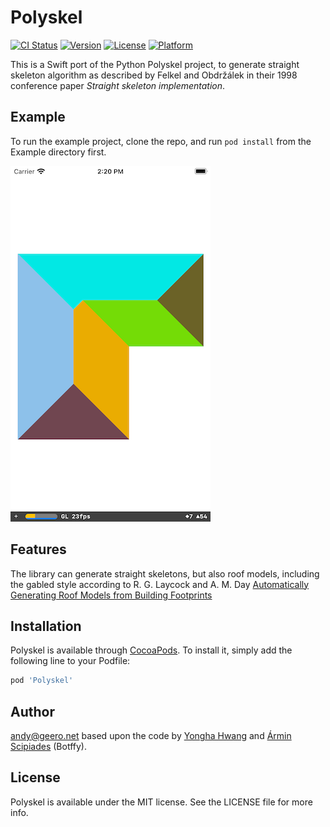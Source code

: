 # Polyskel

[![CI Status](https://img.shields.io/travis/andygeers/Polyskel.svg?style=flat)](https://travis-ci.org/andygeers/Polyskel)
[![Version](https://img.shields.io/cocoapods/v/Polyskel.svg?style=flat)](https://cocoapods.org/pods/Polyskel)
[![License](https://img.shields.io/cocoapods/l/Polyskel.svg?style=flat)](https://cocoapods.org/pods/Polyskel)
[![Platform](https://img.shields.io/cocoapods/p/Polyskel.svg?style=flat)](https://cocoapods.org/pods/Polyskel)

This is a Swift port of the Python Polyskel project, to generate straight skeleton algorithm as described by Felkel and Obdržálek in their 1998 conference paper *Straight skeleton implementation*.

## Example

To run the example project, clone the repo, and run `pod install` from the Example directory first.

![Roof mesh generated by the Example project](Screenshots/RoofScreenshot.png)

## Features

The library can generate straight skeletons, but also roof models, including the gabled style according to R. G. Laycock and A. M. Day [Automatically Generating Roof Models from Building Footprints](http://wscg.zcu.cz/wscg2003/Papers_2003/G67.pdf)

## Installation

Polyskel is available through [CocoaPods](https://cocoapods.org). To install
it, simply add the following line to your Podfile:

```ruby
pod 'Polyskel'
```

## Author

andy@geero.net based upon the code by [Yongha Hwang](https://github.com/yonghah/polyskel) and [Ármin Scipiades](https://github.com/Botffy/polyskel) (Botffy).

## License

Polyskel is available under the MIT license. See the LICENSE file for more info.
